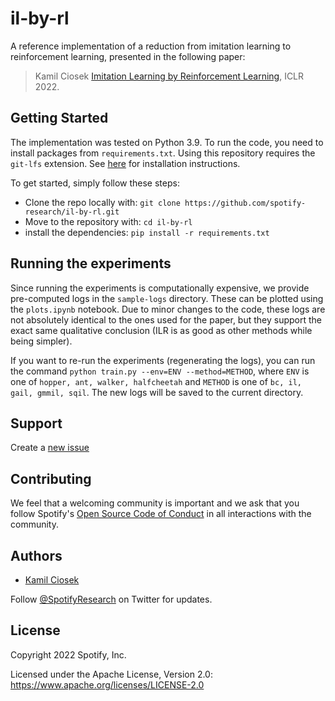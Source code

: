 # il-by-rl

A reference implementation of a reduction from imitation learning to reinforcement learning, presented in the following paper:

> Kamil Ciosek [Imitation Learning by Reinforcement Learning](https://openreview.net/forum?id=1zwleytEpYx), ICLR 2022.


## Getting Started

The implementation was tested on Python 3.9. To run the code, you need to install packages from `requirements.txt`. Using this repository requires the `git-lfs` extension. See [here](https://git-lfs.github.com/) for installation instructions.

To get started, simply follow these steps:

- Clone the repo locally with: `git clone
  https://github.com/spotify-research/il-by-rl.git`
- Move to the repository with: `cd il-by-rl`
- install the dependencies: `pip install -r requirements.txt`

## Running the experiments
Since running the experiments is computationally expensive, we provide pre-computed logs in the `sample-logs` directory. 
These can be plotted using the `plots.ipynb` notebook. Due to minor changes to the code, these logs are not absolutely 
identical to the ones used for the paper, but they support the exact same qualitative conclusion (ILR is as good as other
methods while being simpler).

If you want to re-run the experiments (regenerating the logs), you can run the command `python train.py --env=ENV --method=METHOD`, 
where `ENV` is one of `hopper, ant, walker, halfcheetah` and `METHOD` is one of `bc, il, gail, gmmil, sqil`. The new logs 
will be saved to the current directory.


## Support

Create a [new issue](https://github.com/spotify-research/il-by-rl/issues/new)


## Contributing

We feel that a welcoming community is important and we ask that you follow Spotify's
[Open Source Code of Conduct](https://github.com/spotify/code-of-conduct/blob/master/code-of-conduct.md)
in all interactions with the community.


## Authors

- [Kamil Ciosek](mailto:kamilc@spotify.com)

Follow [@SpotifyResearch](https://twitter.com/SpotifyResearch) on Twitter for
updates.


## License

Copyright 2022 Spotify, Inc.

Licensed under the Apache License, Version 2.0:
https://www.apache.org/licenses/LICENSE-2.0
